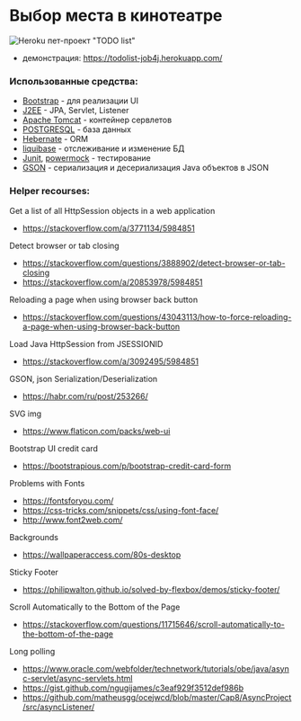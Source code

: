 #  Выбор места в кинотеатре
![Heroku](https://todolist-job4j.herokuapp.com/?app=todolist-job4j&style=flat&svg=1)
пет-проект "TODO list"
 * демонстрация:  https://todolist-job4j.herokuapp.com/
### Использованные средства:

* [Bootstrap](getbootstrap.com) - для реализации UI
* [J2EE](https://www.oracle.com/technetwork/java/javaee/) - JPA, Servlet, Listener
* [Apache Tomcat](http://tomcat.apache.org/) - контейнер сервлетов
* [POSTGRESQL](https://www.postgresql.org/) - база данных
* [Hebernate](https://hibernate.org/) - ORM
* [liquibase](https://liquibase.org/) - отслеживание и изменение БД
* [Junit](https://junit.org/), [powermock](https://www.postgresql.org/) - тестирование
* [GSON](https://github.com/google/gson) - сериализация и десериализация Java объектов в JSON

### Helper recourses:

Get a list of all HttpSession objects in a web application
- https://stackoverflow.com/a/3771134/5984851

Detect browser or tab closing
- https://stackoverflow.com/questions/3888902/detect-browser-or-tab-closing
- https://stackoverflow.com/a/20853978/5984851

Reloading a page when using browser back button
- https://stackoverflow.com/questions/43043113/how-to-force-reloading-a-page-when-using-browser-back-button

Load Java HttpSession from JSESSIONID
- https://stackoverflow.com/a/3092495/5984851

GSON, json Serialization/Deserialization
- https://habr.com/ru/post/253266/

SVG img
- https://www.flaticon.com/packs/web-ui

Bootstrap UI credit card
- https://bootstrapious.com/p/bootstrap-credit-card-form

Problems with Fonts
- https://fontsforyou.com/
- https://css-tricks.com/snippets/css/using-font-face/
- http://www.font2web.com/

Backgrounds
- https://wallpaperaccess.com/80s-desktop

Sticky Footer
- https://philipwalton.github.io/solved-by-flexbox/demos/sticky-footer/

Scroll Automatically to the Bottom of the Page
- https://stackoverflow.com/questions/11715646/scroll-automatically-to-the-bottom-of-the-page

Long polling
- https://www.oracle.com/webfolder/technetwork/tutorials/obe/java/async-servlet/async-servlets.html
- https://gist.github.com/ngugijames/c3eaf929f3512def986b
- https://github.com/matheusgg/ocejwcd/blob/master/Cap8/AsyncProject/src/asyncListener/